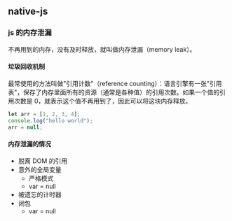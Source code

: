 ## native-js

### js 的内存泄漏

不再用到的内存，没有及时释放，就叫做内存泄漏（memory leak）。

#### 垃圾回收机制

最常使用的方法叫做"引用计数"（reference counting）：语言引擎有一张"引用表"，保存了内存里面所有的资源（通常是各种值）的引用次数。如果一个值的引用次数是 0，就表示这个值不再用到了，因此可以将这块内存释放。

```js
let arr = [1, 2, 3, 4];
console.log("hello world");
arr = null;
```

#### 内存泄漏的情况
- 脱离 DOM 的引用
- 意外的全局变量
  - 严格模式
  - var = null
- 被遗忘的计时器
- 闭包
  - var = null
